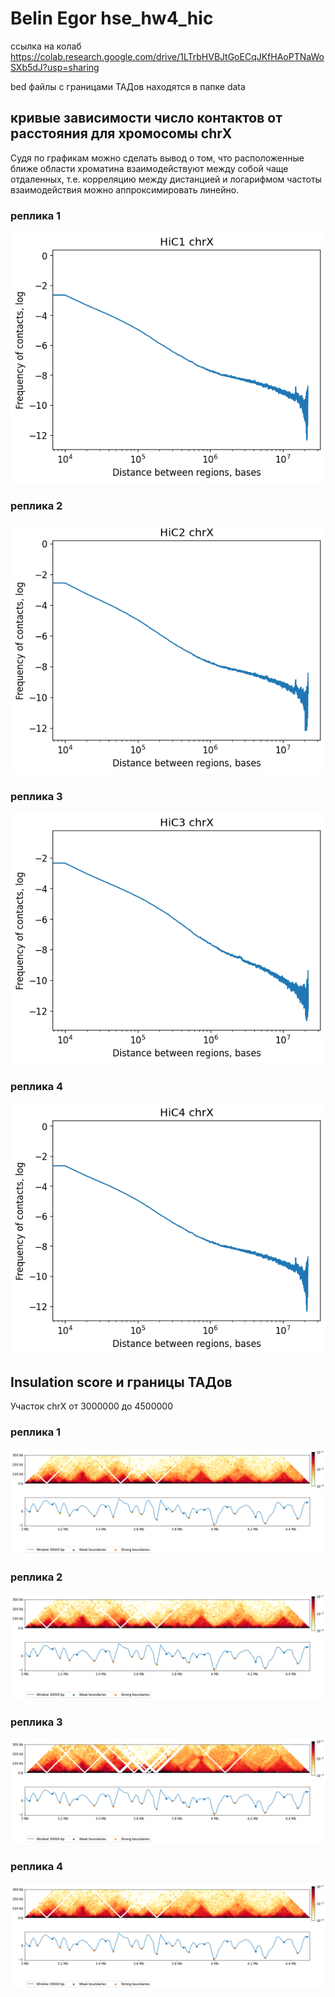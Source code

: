 # Belin Egor hse_hw4_hic 

ссылка на колаб https://colab.research.google.com/drive/1LTrbHVBJtGoECqJKfHAoPTNaWoSXb5dJ?usp=sharing

bed файлы с границами ТАДов находятся в папке data

## кривые зависимости число контактов от расстояния для хромосомы chrX

Судя по графикам можно сделать вывод о том, что расположенные ближе области хроматина взаимодействуют между собой чаще отдаленных, т.е. корреляцию между дистанцией и логарифмом частоты взаимодействия можно аппроксимировать линейно.

### реплика 1

![alt text](images/hic1.png)

### реплика 2

![alt text](images/hic2.png)

### реплика 3

![alt text](images/hic3.png)

### реплика 4

![alt text](images/hic4.png)

## Insulation score и границы ТАДов

Участок chrX от 3000000 до 4500000 

### реплика 1

![alt text](images/IS_1.png)

### реплика 2

![alt text](images/IS_2.png)

### реплика 3

![alt text](images/IS_3.png)

### реплика 4

![alt text](images/IS_4.png)